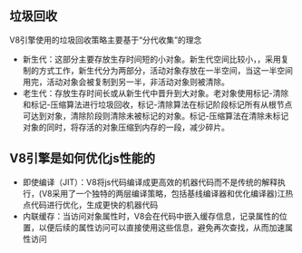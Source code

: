 ## 垃圾回收
V8引擎使用的垃圾回收策略主要基于“分代收集”的理念
* 新生代：这部分主要存放生存时间短的小对象。新生代空间比较小，，采用复制的方式工作，新生代分为两部分，活动对象存放在一半空间，当这一半空间用完，活动对象会被复制到另一半，非活动对象则被清除。
* 老生代：存放生存时间长或从新生代中晋升到大对象。老对象使用标记-清除和标记-压缩算法进行垃圾回收，标记-清除算法在标记阶段标记所有从根节点可达到对象，清除阶段则清除未被标记的对象。标记-压缩算法在清除未标记对象的同时，将存活的对象压缩到内存的一段，减少碎片。


## V8引擎是如何优化js性能的
* 即使编译（JIT）：V8将js代码编译成更高效的机器代码而不是传统的解释执行，(V8采用了一个独特的两层编译策略，包括基线编译器和优化编译器)江热点代码进行优化，生成更快的机器代码
* 内联缓存：当访问对象属性时，V8会在代码中嵌入缓存信息，记录属性的位置，以便后续的属性访问可以直接使用这些信息，避免再次查找，从而加速属性访问
 